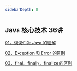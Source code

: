 ```yaml
---
sidebarDepth: 0
---
```


## Java 核心技术 36讲

[01、谈谈你对 Java 的理解](./01)

[02、Exception 和 Error 的区别](./02)

[03、final、finally、finalize 的区别](./03)
